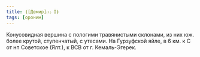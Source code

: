 ```yaml
---
title: ⦗[Демир]⒯ I⦘
tags: [ороним]
---
```


Конусовидная вершина с пологими травянистыми склонами, из них юж. более крутой,
ступенчатый, с утесами. На Гурзуфской яйле, в 6 км. к С от нп Советское (Ялт.),
к ВСВ от г. Кемаль-Эгерек.
